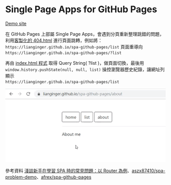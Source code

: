 # Single Page Apps for GitHub Pages

[Demo site](https://lianginger.github.io/spa-github-pages/)

在 GitHub Pages 上部屬 Single Page Apps，會遇到分頁重新整理跳錯的問題，利用[客製化的 404.html](https://github.com/Lianginger/spa-github-pages/blob/master/404.html) 進行頁面跳轉，例如將：  
`https://lianginger.github.io/spa-github-pages/list` 頁面重導向  
`https://lianginger.github.io/spa-github-pages/?list`

再由 [index.html 程式](https://github.com/Lianginger/spa-github-pages/blob/65b6f46938e715db22111f616d31552acb7ba7a0/index.html#L49) 取得 Query String( ?list )，做頁面切換，最後用 `window.history.pushState(null, null, list)` 操控瀏覽器歷史紀錄，讓網址列顯示  
`https://lianginger.github.io/spa-github-pages/list`

![Demo GIF](https://github.com/Lianginger/spa-github-pages/blob/master/demo.gif)

參考資料 [淺談新手在學習 SPA 時的常見問題：以 Router 為例](https://blog.huli.tw/2019/09/18/spa-common-problem-about-router/)、[aszx87410/spa-problem-demo](https://github.com/aszx87410/spa-problem-demo)、[afrex/spa-github-pages](https://github.com/rafrex/spa-github-pages)
